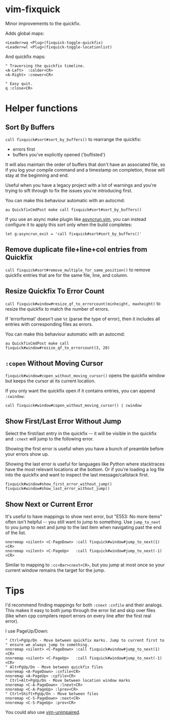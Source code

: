 vim-fixquick
============

Minor improvements to the quickfix.

Adds global maps:

    <Leader>wq <Plug>(fixquick-toggle-quickfix)
    <Leader>wl <Plug>(fixquick-toggle-locationlist)

And quickfix maps:

    " Traversing the quickfix timeline.
    <A-Left>  :colder<CR>
    <A-Right> :cnewer<CR>

    " Easy quit.
    q :close<CR>


# Helper functions

## Sort By Buffers

`call fixquick#sort#sort_by_buffers()` to rearrange the quickfix:

* errors first
* buffers you've explicitly opened ('buflisted')

It will also maintain the order of buffers that don't have an associated
file, so if you log your compile command and a timestamp on completion,
those will stay at the beginning and end.

Useful when you have a legacy project with a lot of warnings and you're trying
to sift through to fix the issues you're introducing first.

You can make this behaviour automatic with an autocmd:

    au QuickfixCmdPost make call fixquick#sort#sort_by_buffers()

If you use an async make plugin like
[asyncrun.vim](https://github.com/skywind3000/asyncrun.vim), you can instead
configure it to apply this sort only when the build completes:

    let g:asyncrun_exit = 'call fixquick#sort#sort_by_buffers()'


## Remove duplicate file+line+col entries from Quickfix

`call fixquick#sort#remove_multiple_for_same_position()` to remove quickfix entries
that are for the same file, line, and column.


## Resize Quickfix To Error Count

`call fixquick#window#resize_qf_to_errorcount(minheight, maxheight)` to resize
the quickfix to match the number of errors.

If 'errorformat' doesn't use `%t` (parse the type of error), then it includes all
entries with corresponding files as errors.

You can make this behaviour automatic with an autocmd:

    au QuickfixCmdPost make call fixquick#window#resize_qf_to_errorcount(3, 20)


## `:copen` Without Moving Cursor

`fixquick#window#copen_without_moving_cursor()` opens the quickfix window but
keeps the cursor at its current location.

If you only want the quickfix open if it contains entries, you can append
`:cwindow`:

    call fixquick#window#copen_without_moving_cursor() | cwindow


## Show First/Last Error Without Jump

Select the first/last entry in the quickfix -- it will be visible in the
quickfix and `:cnext` will jump to the following error. 

Showing the first error is useful when you have a bunch of preamble before your
errors show up.

Showing the last error is useful for languages like Python where stacktraces
have the most relevant locations at the bottom. Or if you're loading a log file
into the quickfix and want to inspect the last message/callstack first.

    fixquick#window#show_first_error_without_jump()
    fixquick#window#show_last_error_without_jump()


## Show Next or Current Error

It's useful to have mappings to show next error, but "E553: No more items"
often isn't helpful -- you still want to jump to something. Use `jump_to_next`
to you jump to next and jump to the last item when navigating past the end of
the list.

    nnoremap <silent> <C-PageDown> :call fixquick#window#jump_to_next(1)<CR>
    nnoremap <silent> <C-PageUp>   :call fixquick#window#jump_to_next(-1)<CR>

Similar to mapping to `:cc<Bar>cnext<CR>`, but you jump at most once so your
current window remains the target for the jump.


# Tips

I'd recommend finding mappings for both `:cnext` `:cnfile` and their analogs.
This makes it easy to both jump through the error list and skip over files
(like when cpp compilers report errors on every line after the first real
error).

I use PageUp/Down:

    " Ctrl+PgUp/Dn - Move between quickfix marks. Jump to current first to
    " ensure we always jump to something.
    nnoremap <silent> <C-PageDown> :call fixquick#window#jump_to_next(1)<CR>
    nnoremap <silent> <C-PageUp>   :call fixquick#window#jump_to_next(-1)<CR>
    " Alt+PgUp/Dn - Move between quickfix files
    nnoremap <A-PageDown> :cnfile<CR>
    nnoremap <A-PageUp> :cpfile<CR>
    " Ctrl+Alt+PgUp/Dn - Move between location window marks
    nnoremap <C-A-PageDown> :lnext<CR>
    nnoremap <C-A-PageUp> :lprev<CR>
    " Ctrl+Shift+PgUp/Dn - Move between files
    nnoremap <C-S-PageDown> :next<CR>
    nnoremap <C-S-PageUp> :prev<CR>

You could also use [vim-unimpaired](https://github.com/tpope/vim-unimpaired).
